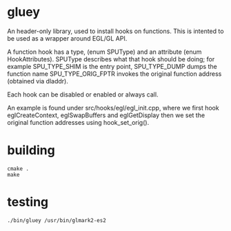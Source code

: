 # gluey

An header-only library, used to install hooks on functions.
This is intented to be used as a wrapper around EGL/GL API.

A function hook has a type, (enum SPUType) and an attribute (enum HookAttributes).
SPUType describes what that hook should be doing; for example
SPU_TYPE_SHIM is the entry point, SPU_TYPE_DUMP dumps the function name
SPU_TYPE_ORIG_FPTR invokes the original function address (obtained via dladdr).

Each hook can be disabled or enabled or always call.

An example is found under src/hooks/egl/egl_init.cpp, where
we first hook eglCreateContext, eglSwapBuffers and eglGetDisplay
then we set the original function addresses using hook_set_orig().

# building
~~~
cmake .
make
~~~

# testing
~~~
./bin/gluey /usr/bin/glmark2-es2
~~~

